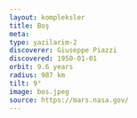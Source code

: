 ```yaml
---
layout: kompleksler
title: Boş
meta:
type: yazilarim-2
discoverer: Giuseppe Piazzi
discovered: 1950-01-01
orbit: 9.6 years
radius: 987 km
tilt: 9°
image: bos.jpeg
source: https://mars.nasa.gov/
---
```

